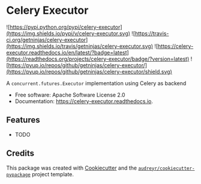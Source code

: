 Celery Executor
===============

![https://pypi.python.org/pypi/celery-executor](https://img.shields.io/pypi/v/celery-executor.svg)
![https://travis-ci.org/getninjas/celery-executor](https://img.shields.io/travis/getninjas/celery-executor.svg)
![https://celery-executor.readthedocs.io/en/latest/?badge=latest](https://readthedocs.org/projects/celery-executor/badge/?version=latest)
![https://pyup.io/repos/github/getninjas/celery-executor/](https://pyup.io/repos/github/getninjas/celery-executor/shield.svg)

A `concurrent.futures.Executor` implementation using Celery as backend

* Free software: Apache Software License 2.0
* Documentation: https://celery-executor.readthedocs.io.

Features
--------

* TODO

Credits
-------

This package was created with [Cookiecutter](https://github.com/audreyr/cookiecutter) and the [`audreyr/cookiecutter-pypackage`](https://github.com/audreyr/cookiecutter-pypackage) project template.
